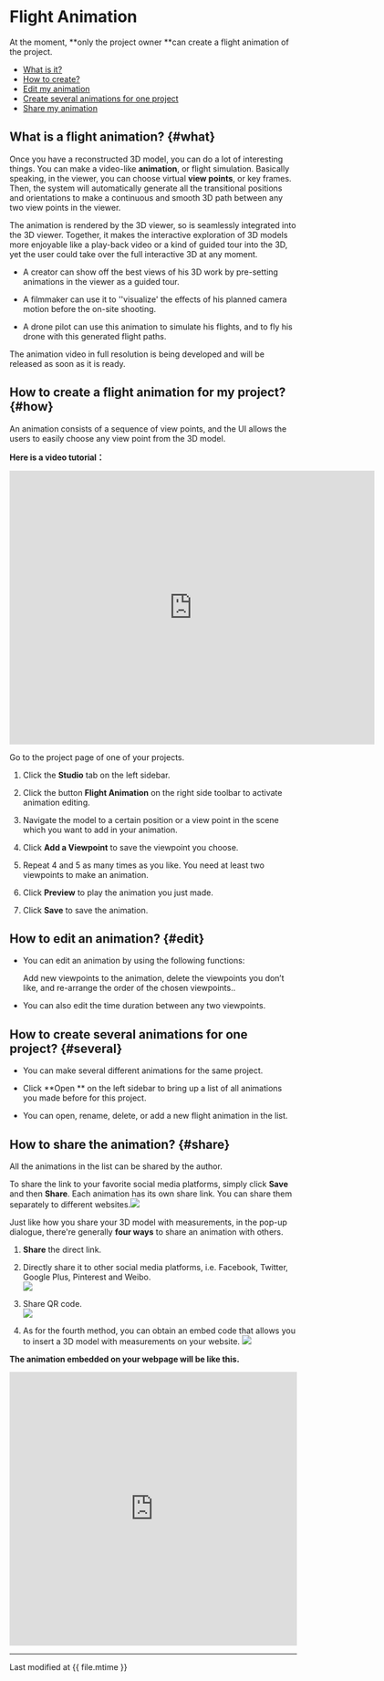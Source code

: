 # Flight Animation

At the moment, **only the project owner **can create a flight animation of the project.

* [What is it?](#what)
* [How to create?](#how)
* [Edit my animation](#edit)
* [Create several animations for one project](#several)
* [Share my animation](#share)

## What is a flight animation? {#what}

Once you have a reconstructed 3D model, you can do a lot of interesting things. You can make a video-like **animation**, or flight simulation. Basically speaking, in the viewer, you can choose virtual **view points**, or key frames. Then, the system will automatically generate all the transitional positions and orientations to make a continuous and smooth 3D path between any two view points in the viewer.

The animation is rendered by the 3D viewer, so is seamlessly integrated into the 3D viewer. Together, it makes the interactive exploration of 3D models more enjoyable like a play-back video or a kind of guided tour into the 3D, yet the user could take over the full interactive 3D at any moment.

* A creator can show off the best views of his 3D work by pre-setting animations in the viewer as a guided tour.

* A filmmaker can use it to ''visualize' the effects of his planned camera motion before the on-site shooting.

* A drone pilot can use this animation to simulate his flights, and to fly his drone with this generated flight paths.

The animation video in full resolution is being developed and will be released as soon as it is ready.



## How to create a flight animation for my project? {#how}

An animation consists of a sequence of view points, and the UI allows the users to easily choose any view point from the 3D model.


**Here is a video tutorial：**

<iframe width="640" height="480" src="https://www.youtube.com/embed/KG5yumQlGZM" frameborder="0" allow="autoplay; encrypted-media" allowfullscreen></iframe>


Go to the project page of one of your projects.

1. Click the **Studio** tab on the left sidebar.

2. Click the button **Flight Animation** on the right side toolbar to activate animation editing.

3. Navigate the model to a certain position or a view point in the scene which you want to add in your animation.

4. Click **Add a Viewpoint** to save the viewpoint you choose.

5. Repeat 4 and 5 as many times as you like. You need at least two viewpoints to make an animation.

6. Click **Preview** to play the animation you just made.

7. Click **Save** to save the animation.



## How to edit an animation? {#edit}

* You can edit an animation by using the following functions:

  Add new viewpoints to the animation, delete the viewpoints you don’t like, and re-arrange the order of the chosen viewpoints..

* You can also edit the time duration between any two viewpoints.



## How to create several animations for one project? {#several}

* You can make several different animations for the same project.

* Click **Open ** on the left sidebar to bring up a list of all animations you made before for this project.

* You can open, rename, delete, or add a new flight animation in the list.



## How to share the animation? {#share}

All the animations in the list can be shared by the author.

To share the link to your favorite social media platforms, simply click **Save** and then **Share**. Each animation has its own share link. You can share them separately to different websites.![](../assets/share-animation-save-button.png)

Just like how you share your 3D model with measurements, in the pop-up dialogue, there're generally **four ways** to share an animation with others.

1. **Share** the direct link.

2. Directly share it to other social media platforms, i.e. Facebook, Twitter, Google Plus, Pinterest and Weibo.  
   ![](../assets/eng-share-popup-method1-2.png)  

3. Share QR code.  
   ![](../assets/eng-share-popup-method3.png)  

4. As for the fourth method, you can obtain an embed code that allows you to insert a 3D model with measurements on your website.
   ![](../assets/eng-share-popup-method4.png)

**The animation embedded on your webpage will be like this.** 

<iframe src="https://www.altizure.com/project/564c5f5afa3d3c1939de100f/model/embed?flight=56e6bb82fc79409e61fdef68#autoplay=false" style="border:none;width:640px;height:480px;max-width:100%;"></iframe>




---

Last modified at {{ file.mtime }}



